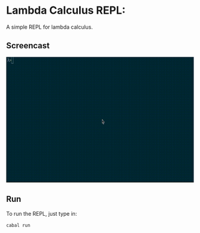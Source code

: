 Lambda Calculus REPL:
====================

A simple REPL for lambda calculus.


## Screencast

![Screencapture GIF](screencast.gif)


## Run

To run the REPL, just type in:

    cabal run
